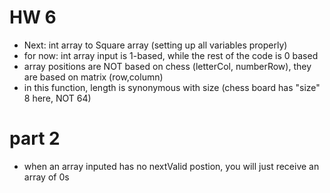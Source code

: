 # HW 6

- Next:  int array to Square array (setting up all variables properly)
- for now: int array input is 1-based, while the rest of the code is 0 based
- array positions are NOT based on chess (letterCol, numberRow), they are based on matrix (row,column)
- in this function, length is synonymous with size (chess board has "size" 8 here, NOT 64)
# part 2
- when an array inputed has no nextValid postion, you will just receive an array of 0s